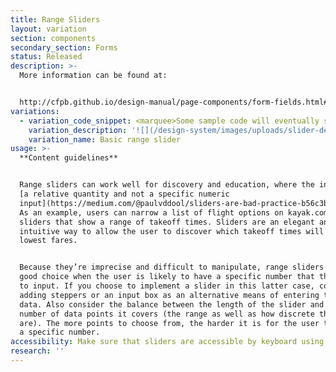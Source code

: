 ```yaml
---
title: Range Sliders
layout: variation
section: components
secondary_section: Forms
status: Released
description: >-
  More information can be found at:


  http://cfpb.github.io/design-manual/page-components/form-fields.html#range-sliders
variations:
  - variation_code_snippet: <marquee>Some sample code will eventually show up here.</marquee>
    variation_description: '![](/design-system/images/uploads/slider-default.png)'
    variation_name: Basic range slider
usage: >-
  **Content guidelines**


  Range sliders can work well for discovery and education, where the inputs are
  [a relative quantity and not a specific numeric
  input](https://medium.com/@paulvddool/sliders-are-bad-practice-b56c3b7a6e19).
  As an example, users can narrow a list of flight options on kayak.com with
  sliders that show a range of takeoff times. Sliders are an elegant and
  intuitive way to allow the user to discover which takeoff times will yield the
  lowest fares.


  Because they’re imprecise and difficult to manipulate, range sliders are not a
  good choice when the user is likely to have a specific number that they want
  to input. If you choose to implement a slider in this latter case, consider
  adding steppers or an input box as an alternative means of entering the same
  data. Also consider the balance between the length of the slider and the
  number of data points it covers (the range as well as how discrete the points
  are). The more points to choose from, the harder it is for the user to target
  a specific number.
accessibility: Make sure that sliders are accessible by keyboard using the arrow keys
research: ''
---
```

